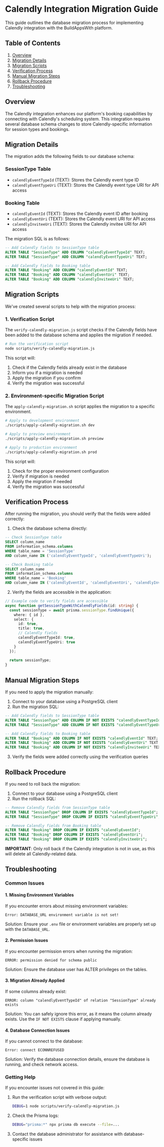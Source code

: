 # Calendly Integration Migration Guide

This guide outlines the database migration process for implementing Calendly integration with the BuildAppsWith platform.

## Table of Contents

1. [Overview](#overview)
2. [Migration Details](#migration-details)
3. [Migration Scripts](#migration-scripts)
4. [Verification Process](#verification-process)
5. [Manual Migration Steps](#manual-migration-steps)
6. [Rollback Procedure](#rollback-procedure)
7. [Troubleshooting](#troubleshooting)

## Overview

The Calendly integration enhances our platform's booking capabilities by connecting with Calendly's scheduling system. This integration requires several database schema changes to store Calendly-specific information for session types and bookings.

## Migration Details

The migration adds the following fields to our database schema:

### SessionType Table
- `calendlyEventTypeId` (TEXT): Stores the Calendly event type ID
- `calendlyEventTypeUri` (TEXT): Stores the Calendly event type URI for API access

### Booking Table
- `calendlyEventId` (TEXT): Stores the Calendly event ID after booking
- `calendlyEventUri` (TEXT): Stores the Calendly event URI for API access
- `calendlyInviteeUri` (TEXT): Stores the Calendly invitee URI for API access

The migration SQL is as follows:

```sql
-- Add Calendly fields to SessionType table
ALTER TABLE "SessionType" ADD COLUMN "calendlyEventTypeId" TEXT;
ALTER TABLE "SessionType" ADD COLUMN "calendlyEventTypeUri" TEXT;

-- Add Calendly fields to Booking table
ALTER TABLE "Booking" ADD COLUMN "calendlyEventId" TEXT;
ALTER TABLE "Booking" ADD COLUMN "calendlyEventUri" TEXT;
ALTER TABLE "Booking" ADD COLUMN "calendlyInviteeUri" TEXT;
```

## Migration Scripts

We've created several scripts to help with the migration process:

### 1. Verification Script

The `verify-calendly-migration.js` script checks if the Calendly fields have been added to the database schema and applies the migration if needed.

```bash
# Run the verification script
node scripts/verify-calendly-migration.js
```

This script will:
1. Check if the Calendly fields already exist in the database
2. Inform you if a migration is needed
3. Apply the migration if you confirm
4. Verify the migration was successful

### 2. Environment-specific Migration Script

The `apply-calendly-migration.sh` script applies the migration to a specific environment.

```bash
# Apply to development environment
./scripts/apply-calendly-migration.sh dev

# Apply to preview environment
./scripts/apply-calendly-migration.sh preview

# Apply to production environment
./scripts/apply-calendly-migration.sh prod
```

This script will:
1. Check for the proper environment configuration
2. Verify if migration is needed
3. Apply the migration if needed
4. Verify the migration was successful

## Verification Process

After running the migration, you should verify that the fields were added correctly:

1. Check the database schema directly:

```sql
-- Check SessionType table
SELECT column_name 
FROM information_schema.columns 
WHERE table_name = 'SessionType' 
AND column_name IN ('calendlyEventTypeId', 'calendlyEventTypeUri');

-- Check Booking table
SELECT column_name 
FROM information_schema.columns 
WHERE table_name = 'Booking' 
AND column_name IN ('calendlyEventId', 'calendlyEventUri', 'calendlyInviteeUri');
```

2. Verify the fields are accessible in the application:

```typescript
// Example code to verify fields are accessible
async function getSessionTypeWithCalendlyFields(id: string) {
  const sessionType = await prisma.sessionType.findUnique({
    where: { id },
    select: {
      id: true,
      title: true,
      // Calendly fields
      calendlyEventTypeId: true,
      calendlyEventTypeUri: true
    }
  });
  
  return sessionType;
}
```

## Manual Migration Steps

If you need to apply the migration manually:

1. Connect to your database using a PostgreSQL client
2. Run the migration SQL:

```sql
-- Add Calendly fields to SessionType table
ALTER TABLE "SessionType" ADD COLUMN IF NOT EXISTS "calendlyEventTypeId" TEXT;
ALTER TABLE "SessionType" ADD COLUMN IF NOT EXISTS "calendlyEventTypeUri" TEXT;

-- Add Calendly fields to Booking table
ALTER TABLE "Booking" ADD COLUMN IF NOT EXISTS "calendlyEventId" TEXT;
ALTER TABLE "Booking" ADD COLUMN IF NOT EXISTS "calendlyEventUri" TEXT;
ALTER TABLE "Booking" ADD COLUMN IF NOT EXISTS "calendlyInviteeUri" TEXT;
```

3. Verify the fields were added correctly using the verification queries

## Rollback Procedure

If you need to roll back the migration:

1. Connect to your database using a PostgreSQL client
2. Run the rollback SQL:

```sql
-- Remove Calendly fields from SessionType table
ALTER TABLE "SessionType" DROP COLUMN IF EXISTS "calendlyEventTypeId";
ALTER TABLE "SessionType" DROP COLUMN IF EXISTS "calendlyEventTypeUri";

-- Remove Calendly fields from Booking table
ALTER TABLE "Booking" DROP COLUMN IF EXISTS "calendlyEventId";
ALTER TABLE "Booking" DROP COLUMN IF EXISTS "calendlyEventUri";
ALTER TABLE "Booking" DROP COLUMN IF EXISTS "calendlyInviteeUri";
```

**IMPORTANT**: Only roll back if the Calendly integration is not in use, as this will delete all Calendly-related data.

## Troubleshooting

### Common Issues

#### 1. Missing Environment Variables

If you encounter errors about missing environment variables:

```
Error: DATABASE_URL environment variable is not set!
```

Solution: Ensure your `.env` file or environment variables are properly set up with the `DATABASE_URL`.

#### 2. Permission Issues

If you encounter permission errors when running the migration:

```
ERROR: permission denied for schema public
```

Solution: Ensure the database user has ALTER privileges on the tables.

#### 3. Migration Already Applied

If some columns already exist:

```
ERROR: column "calendlyEventTypeId" of relation "SessionType" already exists
```

Solution: You can safely ignore this error, as it means the column already exists. Use the `IF NOT EXISTS` clause if applying manually.

#### 4. Database Connection Issues

If you cannot connect to the database:

```
Error: connect ECONNREFUSED
```

Solution: Verify the database connection details, ensure the database is running, and check network access.

### Getting Help

If you encounter issues not covered in this guide:

1. Run the verification script with verbose output:
   ```bash
   DEBUG=1 node scripts/verify-calendly-migration.js
   ```

2. Check the Prisma logs:
   ```bash
   DEBUG="prisma:*" npx prisma db execute --file=...
   ```

3. Contact the database administrator for assistance with database-specific issues